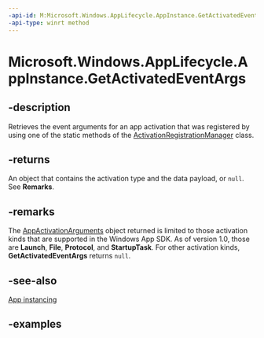 ```yaml
---
-api-id: M:Microsoft.Windows.AppLifecycle.AppInstance.GetActivatedEventArgs
-api-type: winrt method
---
```


# Microsoft.Windows.AppLifecycle.AppInstance.GetActivatedEventArgs

<!--
public Microsoft.Windows.AppLifecycle.AppActivationArguments GetActivatedEventArgs ();
-->


## -description

Retrieves the event arguments for an app activation that was registered by using one of the static methods of the [ActivationRegistrationManager](activationregistrationmanager.md) class.

## -returns

An object that contains the activation type and the data payload, or `null`. See **Remarks**.

## -remarks

The [AppActivationArguments](/windows/windows-app-sdk/api/winrt/microsoft.windows.applifecycle.appactivationarguments) object returned is limited to those activation kinds that are supported in the Windows App SDK. As of version 1.0, those are **Launch**, **File**, **Protocol**, and **StartupTask**. For other activation kinds, **GetActivatedEventArgs** returns `null`.

## -see-also

[App instancing](/windows/apps/windows-app-sdk/applifecycle/applifecycle-instancing)

## -examples

